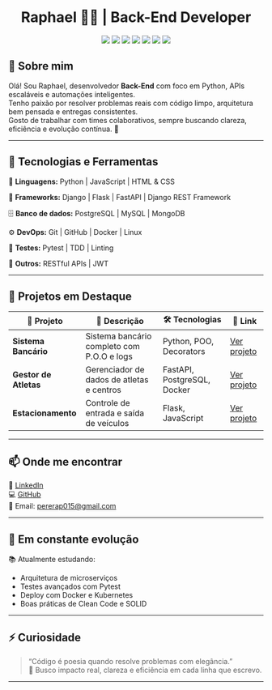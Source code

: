 <h1 align="center">Raphael 👨‍💻 | Back-End Developer</h1>

<p align="center">
  <img src="https://img.shields.io/badge/Python-3776AB?style=for-the-badge&logo=python&logoColor=white"/>
  <img src="https://img.shields.io/badge/Django-092E20?style=for-the-badge&logo=django&logoColor=white"/>
  <img src="https://img.shields.io/badge/FastAPI-009688?style=for-the-badge&logo=fastapi&logoColor=white"/>
  <img src="https://img.shields.io/badge/JavaScript-F7DF1E?style=for-the-badge&logo=javascript&logoColor=black"/>
  <img src="https://img.shields.io/badge/Django%20REST%20Framework-FF1709?style=for-the-badge&logo=django&logoColor=white"/>
  <img src="https://img.shields.io/badge/PostgreSQL-316192?style=for-the-badge&logo=postgresql&logoColor=white"/>
  <img src="https://img.shields.io/badge/Docker-2496ED?style=for-the-badge&logo=docker&logoColor=white"/>
</p>

## 👋 Sobre mim

Olá! Sou Raphael, desenvolvedor **Back-End** com foco em Python, APIs escaláveis e automações inteligentes.  
Tenho paixão por resolver problemas reais com código limpo, arquitetura bem pensada e entregas consistentes.  
Gosto de trabalhar com times colaborativos, sempre buscando clareza, eficiência e evolução contínua. 🚀

---

## 🧠 Tecnologias e Ferramentas

🧩 **Linguagens:** Python | JavaScript | HTML & CSS

🧱 **Frameworks:** Django | Flask | FastAPI | Django REST Framework  

🗄️ **Banco de dados:** PostgreSQL | MySQL | MongoDB  

⚙️ **DevOps:** Git | GitHub | Docker | Linux  

🧪 **Testes:** Pytest | TDD | Linting  

🔗 **Outros:** RESTful APIs | JWT

---

## 🚀 Projetos em Destaque

| 💼 Projeto | 📝 Descrição | 🛠️ Tecnologias | 🔗 Link |
|-----------|--------------|----------------|--------|
| **Sistema Bancário** | Sistema bancário completo com P.O.O e logs | Python, POO, Decorators | [Ver projeto](https://github.com/Raphael2203/sistema_bancario)  
| **Gestor de Atletas** | Gerenciador de dados de atletas e centros | FastAPI, PostgreSQL, Docker | [Ver projeto](https://github.com/Raphael2203/Gestor_de_Atletas)  
| **Estacionamento** | Controle de entrada e saída de veículos | Flask, JavaScript | [Ver projeto](https://github.com/Raphael2203/Estacionamento)

---

## 📫 Onde me encontrar

🔗 [LinkedIn](https://www.linkedin.com/in/raphael-brito-sa)  
💻 [GitHub](https://github.com/Raphael2203)  
📧 Email: pererap015@gmail.com

---

## 🌱 Em constante evolução

📚 Atualmente estudando:
- Arquitetura de microserviços  
- Testes avançados com Pytest  
- Deploy com Docker e Kubernetes  
- Boas práticas de Clean Code e SOLID

---

## ⚡ Curiosidade

> “Código é poesia quando resolve problemas com elegância.”  
🎯 Busco impacto real, clareza e eficiência em cada linha que escrevo.

---
